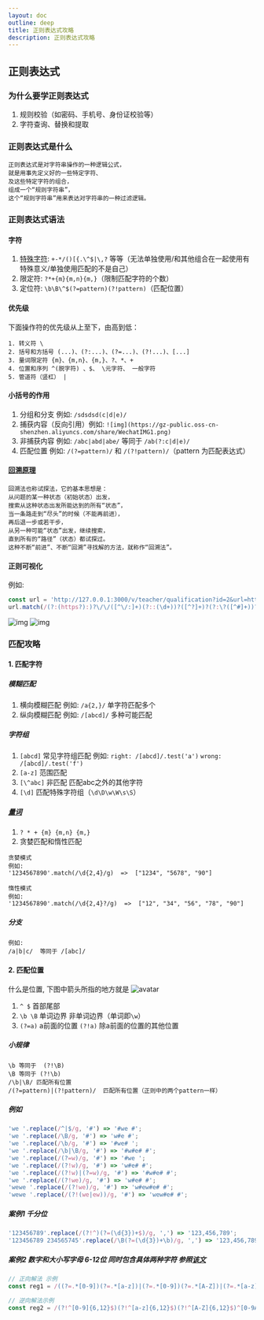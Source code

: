 ```yaml
---
layout: doc
outline: deep
title: 正则表达式攻略
description: 正则表达式攻略
---
```

<FlipWords :words="['正则表达式攻略']"/>

## 正则表达式

### 为什么要学正则表达式

1. 规则校验（如密码、手机号、身份证校验等）
2. 字符查询、替换和提取

### 正则表达式是什么

```
正则表达式是对字符串操作的一种逻辑公式，
就是用事先定义好的一些特定字符、
及这些特定字符的组合，
组成一个“规则字符串”，
这个“规则字符串”用来表达对字符串的一种过滤逻辑。
```

### 正则表达式语法

#### 字符

1. [特殊字符](https://developer.mozilla.org/zh-CN/docs/Web/JavaScript/Guide/Regular_Expressions): `+-*/()[{.\^$|\,?` 等等（无法单独使用/和其他组合在一起使用有特殊意义/单独使用匹配的不是自己）
2. 限定符: `?*+{m}{m,n}{m,}`（限制匹配字符的个数）
3. 定位符: `\b\B\^$(?=pattern)(?!pattern)`（匹配位置）

#### 优先级

下面操作符的优先级从上至下，由高到低：

```
1. 转义符 \
2. 括号和方括号 (...)、(?:...)、(?=...)、(?!...)、[...]
3. 量词限定符 {m}、{m,n}、{m,}、?、*、+
4. 位置和序列 ^(脱字符) 、$、 \元字符、 一般字符
5. 管道符（竖杠） |
```

#### 小括号的作用

1. 分组和分支 例如: `/sdsdsd(c|d|e)/`
2. 捕获内容（反向引用）例如: `![img](https://gz-public.oss-cn-shenzhen.aliyuncs.com/share/WechatIMG1.png)`
3. 非捕获内容 例如: `/abc|abd|abe/` 等同于 `/ab(?:c|d|e)/`
4. 匹配位置 例如: `/(?=pattern)/` 和 `/(?!pattern)/`（pattern 为匹配表达式）

#### [回溯原理](https://zhuanlan.zhihu.com/p/27417442)

```
回溯法也称试探法，它的基本思想是：
从问题的某一种状态（初始状态）出发，
搜索从这种状态出发所能达到的所有“状态”，
当一条路走到“尽头”的时候（不能再前进），
再后退一步或若干步，
从另一种可能“状态”出发，继续搜索，
直到所有的“路径”（状态）都试探过。
这种不断“前进”、不断“回溯”寻找解的方法，就称作“回溯法”。
```

#### 正则可视化

例如:

```js
const url = 'http://127.0.0.1:3000/v/teacher/qualification?id=2&url=http%3A%2F%2F127.0.0.1%3A3000%2Fv%2Fteacher%2Fqualification%3Fid%3D2#rrr#333';
url.match(/(?:(https?):)?\/\/([^\/:]+)(?::(\d+))?([^?]+)?(?:\?([^#]+))?(?:#(.+))?/);
```

![img](https://gz-public.oss-cn-shenzhen.aliyuncs.com/share/WechatIMG2.png) ![img](https://gz-public.oss-cn-shenzhen.aliyuncs.com/share/url.png)

### 匹配攻略

#### 1. 匹配字符

##### 模糊匹配

1. 横向模糊匹配 例如: `/a{2,}/` 单字符匹配多个
2. 纵向模糊匹配 例如: `/[abcd]/` 多种可能匹配

##### 字符组

1. `[abcd]` 常见字符组匹配 例如: `right: /[abcd]/.test('a')` `wrong: /[abcd]/.test('f')`
2. `[a-z]` 范围匹配
3. `[\^abc]` 非匹配 匹配abc之外的其他字符
4. `[\d]` 匹配特殊字符组（`\d\D\w\W\s\S`）

##### [量词](https://zhuanlan.zhihu.com/p/27417442)

1. `? * + {m} {m,n} {m,}`
2. 贪婪匹配和惰性匹配

```
贪婪模式
例如: 
'1234567890'.match(/\d{2,4}/g)  =>  ["1234", "5678", "90"]

惰性模式
例如:
'1234567890'.match(/\d{2,4}?/g)  =>  ["12", "34", "56", "78", "90"]
```

##### 分支

```
例如:
/a|b|c/  等同于 /[abc]/
```

#### 2. 匹配位置

什么是位置, 下图中箭头所指的地方就是 ![avatar](https://pic4.zhimg.com/80/v2-c487b9402a935625be4dd4b0e4f5fe5f_hd.png)

1. `^ $` 首部尾部
2. `\b \B` 单词边界 非单词边界（单词即`\w`）
3. `(?=a)` a前面的位置 `(?!a)` 除a前面的位置的其他位置

##### 小规律

```
\b 等同于  (?!\B)
\B 等同于 (?!\b)
/\b|\B/ 匹配所有位置
/(?=pattern)|(?!pattern)/  匹配所有位置（正则中的两个pattern一样）
```

##### 例如

```js
'we '.replace(/^|$/g, '#') => '#we #';
'we '.replace(/\B/g, '#') => 'w#e #';
'we '.replace(/\b/g, '#') => '#we# ';
'we '.replace(/\b|\B/g, '#') => '#w#e# #';
'we '.replace(/(?=w)/g, '#') => '#we ';
'we '.replace(/(?!w)/g, '#') => 'w#e# #';
'we '.replace(/(?!w)|(?=w)/g, '#') => '#w#e# #';
'we '.replace(/(?!we)/g, '#') => 'w#e# #';
'wewe '.replace(/(?!we)/g, '#') => 'w#ew#e# #';
'wewe '.replace(/(?!(we|ew))/g, '#') => 'wew#e# #';
```

##### 案例1 千分位

```js
'123456789'.replace(/(?!^)(?=(\d{3})+$)/g, ',') => '123,456,789';
'123456789 234565745'.replace(/\B(?=(\d{3})+\b)/g, ',') => '123,456,789 234,565,745';
```

##### 案例2 数字和大小写字母 6-12位 同时包含具体两种字符 参照[该文](https://zhuanlan.zhihu.com/p/27309508)

```js
// 正向解法 示例
const reg1 = /((?=.*[0-9])(?=.*[a-z])|(?=.*[0-9])(?=.*[A-Z])|(?=.*[a-z])(?=.*[A-Z]))^[0-9A-Za-z]{6,12}$/;

// 逆向解法示例
const reg2 = /(?!^[0-9]{6,12}$)(?!^[a-z]{6,12}$)(?!^[A-Z]{6,12}$)^[0-9A-Za-z]{6,12}$/;
```
